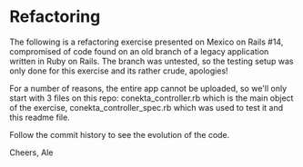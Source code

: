 # Refactoring

The following is a refactoring exercise presented on Mexico on Rails #14, compromised of code found on an old branch of a legacy application written in Ruby on Rails. The branch was untested, so the testing setup was only done for this exercise and its rather crude, apologies! 

For a number of reasons, the entire app cannot be uploaded, so we'll only start with 3 files on this repo: conekta\_controller.rb which is the main object of the exercise, conekta\_controller\_spec.rb which was used to test it and this readme file.

Follow the commit history to see the evolution of the code.

Cheers,
Ale